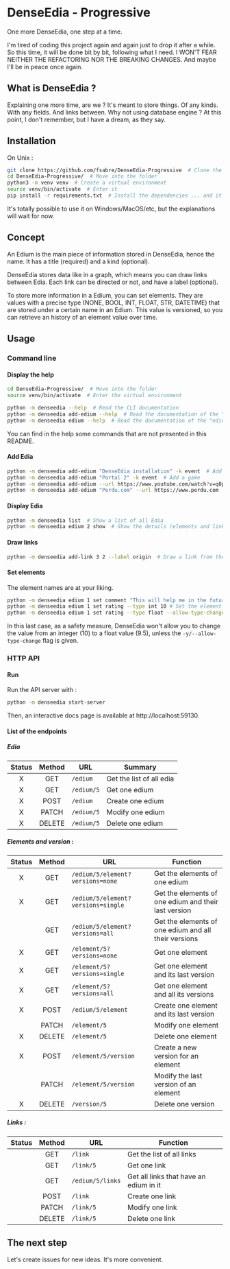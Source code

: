 # DenseEdia - Progressive

One more DenseEdia, one step at a time.

I'm tired of coding this project again and again just to drop it after a while.
So this time, it will be done bit by bit, following what I need. I WON'T FEAR
NEITHER THE REFACTORING NOR THE BREAKING CHANGES. And maybe I'll be in peace
once again.

## What is DenseEdia ?

Explaining one more time, are we ? It's meant to store things. Of any kinds.
With any fields. And links between. Why not using database engine ? At this
point, I don't remember, but I have a dream, as they say.

## Installation

On Unix :

```bash
git clone https://github.com/fsabre/DenseEdia-Progressive  # Clone the project
cd DenseEdia-Progressive/  # Move into the folder
python3 -m venv venv  # Create a virtual environment
source venv/bin/activate  # Enter it
pip install -r requirements.txt  # Install the dependencies ... and it's done.
```

It's totally possible to use it on Windows/MacOS/etc, but the explanations will
wait for now.

## Concept

An Edium is the main piece of information stored in DenseEdia, hence the name.
It has a title (required) and a kind (optional).

DenseEdia stores data like in a graph, which means you can draw links between
Edia. Each link can be directed or not, and have a label (optional).

To store more information in a Edium, you can set elements. They are values with
a precise type (NONE, BOOL, INT, FLOAT, STR, DATETIME) that are stored under a
certain name in an Edium. This value is versioned, so you can retrieve an
history of an element value over time.

## Usage

### Command line

#### Display the help

```bash
cd DenseEdia-Progressive/  # Move into the folder
source venv/bin/activate  # Enter the virtual environment

python -m denseedia --help  # Read the CLI documentation
python -m denseedia add-edium --help  # Read the documentation of the "add-edium" command
python -m denseedia edium --help  # Read the documentation of the "edium" group
```

You can find in the help some commands that are not presented in this README.

#### Add Edia

```bash
python -m denseedia add-edium "DenseEdia installation" -k event  # Add an event
python -m denseedia add-edium "Portal 2" -k event  # Add a game
python -m denseedia add-edium --url https://www.youtube.com/watch?v=q0pqJRUTQpY -k music  # Add a music you like
python -m denseedia add-edium "Perdu.com" --url https://www.perdu.com -k website -c "I love this website."  # Add a website with a comment
```

#### Display Edia

```bash
python -m denseedia list  # Show a list of all Edia
python -m denseedia edium 2 show  # Show the details (elements and links) of the Edium n°2
```

#### Draw links

```bash
python -m denseedia add-link 3 2 --label origin  # Draw a link from the 3rd Edium to the 2nd with label "origin"
```

#### Set elements

The element names are at your liking.

```bash
python -m denseedia edium 1 set comment "This will help me in the future."  # Set the element "comment"
python -m denseedia edium 1 set rating --type int 10 # Set the element "rating" to an integer value
python -m denseedia edium 1 set rating --type float --allow-type-change 9.5  # Set the element "rating" to a float value 
```

In this last case, as a safety measure, DenseEdia won't allow you to change the
value from an integer (10) to a float value (9.5), unless the
`-y/--allow-type-change` flag is given.

### HTTP API

#### Run

Run the API server with :

```bash
python -m denseedia start-server
```

Then, an interactive docs page is available at http://localhost:59130.

#### List of the endpoints

##### Edia

| Status | Method | URL        | Summary                  |
|:------:|:------:|------------|--------------------------|
|   X    |  GET   | `/edium`   | Get the list of all edia |
|   X    |  GET   | `/edium/5` | Get one edium            |
|   X    |  POST  | `/edium`   | Create one edium         |
|   X    | PATCH  | `/edium/5` | Modify one edium         |
|   X    | DELETE | `/edium/5` | Delete one edium         |

##### Elements and version :

| Status | Method | URL                                | Function                                             |
|:------:|:------:|------------------------------------|------------------------------------------------------|
|   X    |  GET   | `/edium/5/element?versions=none`   | Get the elements of one edium                        |
|   X    |  GET   | `/edium/5/element?versions=single` | Get the elements of one edium and their last version |
|        |  GET   | `/edium/5/element?versions=all`    | Get the elements of one edium and all their versions |
|   X    |  GET   | `/element/5?versions=none`         | Get one element                                      |
|   X    |  GET   | `/element/5?versions=single`       | Get one element and its last version                 |
|   X    |  GET   | `/element/5?versions=all`          | Get one element and all its versions                 |
|   X    |  POST  | `/edium/5/element`                 | Create one element and its last version              |
|        | PATCH  | `/element/5`                       | Modify one element                                   |
|   X    | DELETE | `/element/5`                       | Delete one element                                   |
|   X    |  POST  | `/element/5/version`               | Create a new version for an element                  |
|        | PATCH  | `/element/5/version`               | Modify the last version of an element                |
|   X    | DELETE | `/version/5`                       | Delete one version                                   |

##### Links :

| Status | Method | URL              | Function                               |
|:------:|:------:|------------------|----------------------------------------|
|        |  GET   | `/link`          | Get the list of all links              |
|        |  GET   | `/link/5`        | Get one link                           |
|        |  GET   | `/edium/5/links` | Get all links that have an edium in it |
|        |  POST  | `/link`          | Create one link                        |
|        | PATCH  | `/link/5`        | Modify one link                        |
|        | DELETE | `/link/5`        | Delete one link                        |

## The next step

Let's create issues for new ideas. It's more convenient.
